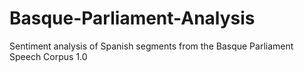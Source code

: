 # Basque-Parliament-Analysis
Sentiment analysis of Spanish segments from the Basque Parliament Speech Corpus 1.0 
